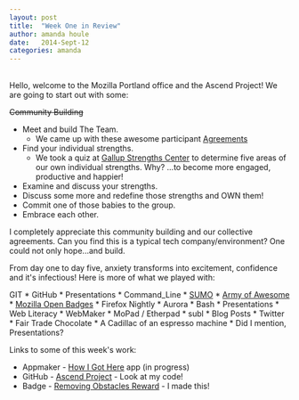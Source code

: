 ```yaml
---
layout: post
title:  "Week One in Review"
author: amanda houle
date:   2014-Sept-12
categories: amanda
---
```


<br>
Hello, welcome to the Mozilla Portland office and the Ascend Project!  We are going to start out with some:

~~Community Building~~

* Meet and build The Team.
	- We came up with these awesome participant [Agreements](http://ascendproject.org/class_agreements/)
* Find your individual strengths.
	- We took a quiz at [Gallup Strengths Center](https://www.gallupstrengthscenter.com/?utm_source=homepage&utm_medium=webad&utm_campaign=strengthsdashboard) to determine five areas of our own individual strengths.  Why?  ...to become more engaged, productive and happier! 
* Examine and discuss your strengths.
* Discuss some more and redefine those strengths and OWN them!
* Commit one of those babies to the group.
* Embrace each other.

I completely appreciate this community building and our collective agreements.  Can you find this is a typical tech company/environment?  One could not only hope...and build.

From day one to day five, anxiety transforms into excitement, confidence and it's infectious!  Here is more of what we played with:

 GIT * GitHub * Presentations * Command_Line * [SUMO](https://support.mozilla.org/en-US/ "link to Mozilla Support") * [Army of Awesome](https://support.mozilla.org/en-US/army-of-awesome/ "Link to Mozilla's Twitter support") * [Mozilla Open Badges](http://www.openbadges.org/) * Firefox Nightly * Aurora * Bash * Presentations * Web Literacy * WebMaker * MoPad / Etherpad * subl * Blog Posts * Twitter * Fair Trade Chocolate * A Cadillac of an espresso machine * Did I mention, Presentations? 

Links to some of this week's work:

* Appmaker - [How I Got Here](https://far-mine-545.webmak.es/) app (in progress)
* GitHub - [Ascend Project](https://github.com/whyqqqqq/ascendproject)  - Look at my code!
* Badge - [Removing Obstacles Reward](https://badges.mozilla.org/en-US/badges/claim/f4jvup) - I made this!
